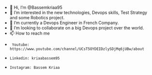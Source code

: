 - 👋 Hi, I’m @Bassemkriaa95
- 👀 I’m interested in the new technologies, Devops skills, Test Strategy and some Robotics project.
- 🌱 I’m currently a Devops Engineer in French Company.
- 💞️ I’m looking to collaborate on a big Devops project over the world.
- 📫 How to reach me
-      Youtube: https://www.youtube.com/channel/UCsT5OYDEIDzlySDjMq6jUBw/about
-     Linkedin: kriaabassem95
-     Instagram: Bassem Kriaa

<!---
Bassemkriaa95/Bassemkriaa95 is a ✨ special ✨ repository because its `README.md` (this file) appears on your GitHub profile.
You can click the Preview link to take a look at your changes.
--->
